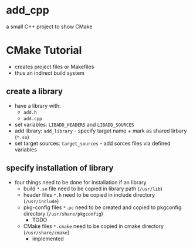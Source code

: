 # add_cpp
a small C++ project to show CMake

# CMake Tutorial
- creates project files or Makefiles
- thus an indirect build system

## create a library
- have a library with:
  - `add.h`
  - `add.cpp`
- set variables: `LIBADD_HEADERS` and `LIBADD_SOURCES`
- add library:
  `add_library` - specify target name + mark as shared lirbary (`*.so`)
- set target sources:
  `target_sources` - add sorces files via defined variables
## specify installation of library
- four things need to be done for installation if an library
  - build `*.so` file need to be copied in library path (`/usr/lib`)
  - header files `*.h` need to be copied in include directory (`/usr/include`)
  - pkg-config files `*.pc` need to be created and copied to pkgconfig directory (`/usr/share/pkgconfig`)
    - TODO
  - CMake files `*.cmake` need to be copied in cmake directory (`/usr/share/cmake`)
    - implemented
